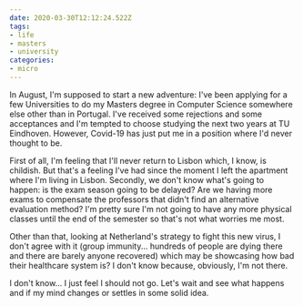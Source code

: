 ```yaml
---
date: 2020-03-30T12:12:24.522Z
tags:
- life
- masters
- university
categories:
- micro
---
```


In August, I'm supposed to start a new adventure: I've been applying for a few Universities to do my Masters degree in Computer Science somewhere else other than in Portugal. I've received some rejections and some acceptances and I'm tempted to choose studying the next two years at TU Eindhoven. However, Covid-19 has just put me in a position where I'd never thought to be.

First of all, I'm feeling that I'll never return to Lisbon which, I know, is childish. But that's a feeling I've had since the moment I left the apartment where I'm living in Lisbon. Secondly, we don't know what's going to happen: is the exam season going to be delayed? Are we having more exams to compensate the professors that didn't find an alternative evaluation method? I'm pretty sure I'm not going to have any more physical classes until the end of the semester so that's not what worries me most.

Other than that, looking at Netherland's strategy to fight this new virus, I don't agree with it (group immunity... hundreds of people are dying there and there are barely anyone recovered) which may be showcasing how bad their healthcare system is? I don't know because, obviously, I'm not there.

I don't know... I just feel I should not go. Let's wait and see what happens and if my mind changes or settles in some solid idea.
